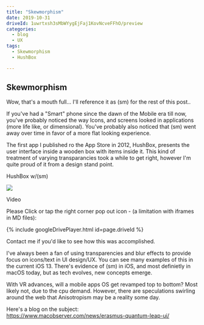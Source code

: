 ```yaml
---
title: "Skewmorphism"
date: 2019-10-31
driveId: 1uwrtxsh3sMbWYygEjFaj1KovNcveFFhO/preview
categories:
  - blog
  - UX
tags:
  - Skewmorphism
  - HushBox

---
```


## Skewmorphism 

Wow, that's a mouth full... I'll reference it as (sm) for the rest of this post..

If you've had a "Smart" phone since the dawn of the Mobile era till now, you've probably noticed the way Icons, and screens looked in applications (more life like, or dimensional).    You've probably also noticed that (sm) went away over time in favor of a more flat looking experience.

The first app I published ro the App Store in 2012, HushBox, presents the user interface inside a wooden box with items inside it.  This kind of treatment of varying transparancies took a while to get right, however I'm quite proud of it from a design stand point.

HushBox w/(sm)

![](https://cjazz.github.io/assets/images/HBScreen1.png)

Video

Please Click or tap the right corner pop out icon - (a limitation with iframes in MD files):

{% include googleDrivePlayer.html id=page.driveId %}

Contact me if you'd like to see how this was accomplished.

I've always been a fan of using transparencies and blur effects to provide focus on icons/text in UI design/UX.  You can see many examples of this in the current iOS 13.    There's evidence of (sm) in iOS, and most definietly in macOS today,
but as tech evolves, new concepts emerge.

With VR advances, will a mobile apps OS get revamped top to bottom?  Most likely not, due to the cpu demand.
However, there are speculations swirling around the web that Anisotropism may be a reality some day.


Here's a blog on the subject: https://www.macobserver.com/news/erasmus-quantum-leap-ui/

[Examples in Skewmorphism in apps]: https://blog.designcrowd.com/article/339/app-design-15-examples-of-skeuomorphism-in-user-interfaces

